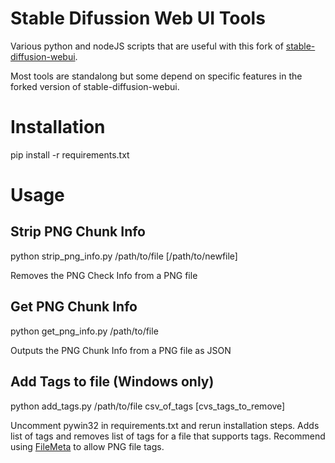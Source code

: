 # Stable Difussion Web UI Tools

Various python and nodeJS scripts that are useful with this fork of
[stable-diffusion-webui](https://github.com/tsngo/stable-diffusion-webui).

Most tools are standalong but some depend on specific features in the forked version of stable-diffusion-webui.

# Installation
pip install -r requirements.txt

# Usage

## Strip PNG Chunk Info
python strip_png_info.py /path/to/file [/path/to/newfile]

Removes the PNG Check Info from a PNG file

## Get PNG Chunk Info
python get_png_info.py /path/to/file

Outputs the PNG Chunk Info from a PNG file as JSON

## Add Tags to file (Windows only)
python add_tags.py /path/to/file csv_of_tags [cvs_tags_to_remove]

Uncomment pywin32 in requirements.txt and rerun installation steps. Adds list of tags and removes list of tags for a file that supports tags. Recommend using [FileMeta](https://github.com/Dijji/FileMeta/releases) to allow PNG file tags.